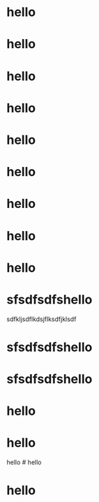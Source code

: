 # hello

# hello

# hello

# hello

# hello

# hello

# hello

# hello

# hello

# sfsdfsdfshello

sdfkljsdflkdsjflksdfjklsdf

# sfsdfsdfshello

# sfsdfsdfshello

# hello

# hello

hello # hello

# hello
